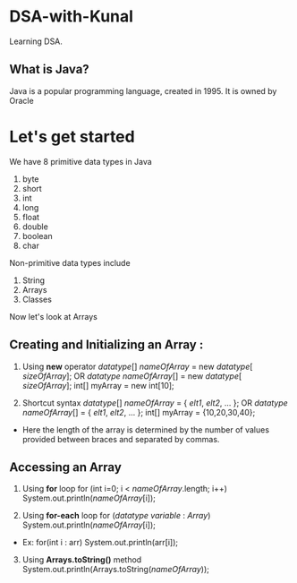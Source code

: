 # DSA-with-Kunal
Learning DSA.

## What is Java?
Java is a popular programming language, created in 1995.
It is owned by Oracle

# Let's get started 

We have 8 primitive data types in Java

1. byte
2. short
3. int
4. long
5. float
6. double
7. boolean 
8. char

Non-primitive data types include
1. String
2. Arrays
3. Classes

Now let's look at Arrays
## Creating and Initializing an Array :
1. Using **new** operator
*datatype*[] *nameOfArray* = new *datatype*[ *sizeOfArray*];
            OR
*datatype* *nameOfArray*[] = new *datatype*[ *sizeOfArray*];
int[] myArray = new int[10];

2. Shortcut syntax
*datatype*[] *nameOfArray* = { *elt1*, *elt2*, ... };
            OR
*datatype* *nameOfArray*[] = { *elt1*, *elt2*, ... };
int[] myArray = {10,20,30,40};
* Here the length of the array is determined by the number of values provided between braces and separated by commas.

## Accessing an Array
1. Using **for** loop
for (int i=0; i < *nameOfArray*.length; i++)
    System.out.println(*nameOfArray*[i]);

2. Using **for-each** loop
for (*datatype* *variable* : *Array*)
    System.out.println(*nameOfArray*[i]);

- Ex:
for(int i : arr)
    System.out.println(arr[i]);

3. Using **Arrays.toString()** method
System.out.println(Arrays.toString(*nameOfArray*));


